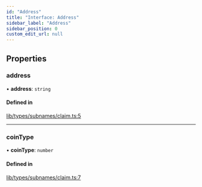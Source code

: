 ```yaml
---
id: "Address"
title: "Interface: Address"
sidebar_label: "Address"
sidebar_position: 0
custom_edit_url: null
---
```


## Properties

### address

• **address**: `string`

#### Defined in

[lib/types/subnames/claim.ts:5](https://github.com/JustaName-id/JustaName-sdk/blob/5718518/packages/@justaname.id/sdk/src/lib/types/subnames/claim.ts#L5)

___

### coinType

• **coinType**: `number`

#### Defined in

[lib/types/subnames/claim.ts:7](https://github.com/JustaName-id/JustaName-sdk/blob/5718518/packages/@justaname.id/sdk/src/lib/types/subnames/claim.ts#L7)
